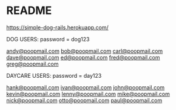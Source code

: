 # README

https://simple-dog-rails.herokuapp.com/


DOG USERS:  password = dog123

andy@poopmail.com
bob@poopmail.com
carl@poopmail.com
dave@poopmail.com
ed@poopmail.com
fred@poopmail.com
greg@poopmail.com



DAYCARE USERS:  password = day123

hank@poopmail.com
ivan@poopmail.com
john@poopmail.com
kevin@poopmail.com
lenny@poopmail.com
mike@poopmail.com
nick@poopmail.com
otto@poopmail.com
paul@poopmail.com
